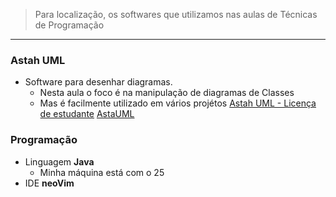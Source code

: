 > Para localização, os softwares que utilizamos nas aulas de Técnicas de Programação
---
### Astah UML
- Software para desenhar diagramas. 
	- Nesta aula o foco é na manipulação de diagramas de Classes
	- Mas é facilmente utilizado em vários projétos
[Astah UML - Licença de estudante](https://astah.net/products/free-student-license/)
[AstaUML](https://astah.net/products/astah-uml/)
### Programação
- Linguagem **Java** 
	- Minha máquina está com o 25
- IDE **neoVim**